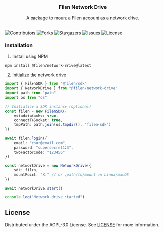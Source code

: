<br/>
<p align="center">
  <h3 align="center">Filen Network Drive</h3>

  <p align="center">
    A package to mount a Filen account as a network drive.
    <br/>
    <br/>
  </p>
</p>

![Contributors](https://img.shields.io/github/contributors/FilenCloudDienste/filen-network-drive?color=dark-green) ![Forks](https://img.shields.io/github/forks/FilenCloudDienste/filen-network-drive?style=social) ![Stargazers](https://img.shields.io/github/stars/FilenCloudDienste/filen-network-drive?style=social) ![Issues](https://img.shields.io/github/issues/FilenCloudDienste/filen-network-drive) ![License](https://img.shields.io/github/license/FilenCloudDienste/filen-network-drive)

### Installation

1. Install using NPM

```sh
npm install @filen/network-drive@latest
```

2. Initialize the network drive

```typescript
import { FilenSDK } from "@filen/sdk"
import { NetworkDrive } from "@filen/network-drive"
import path from "path"
import os from "os"

// Initialize a SDK instance (optional)
const filen = new FilenSDK({
	metadataCache: true,
	connectToSocket: true,
	tmpPath: path.join(os.tmpdir(), "filen-sdk")
})

await filen.login({
	email: "your@email.com",
	password: "supersecret123",
	twoFactorCode: "123456"
})

const networkDrive = new NetworkDrive({
	sdk: filen,
	mountPoint: "X:" // or /path/to/mount on Linux/macOS
})

await networkDrive.start()

console.log("Network drive started")
```

## License

Distributed under the AGPL-3.0 License. See [LICENSE](https://github.com/FilenCloudDienste/filen-network-drive/blob/main/LICENSE.md) for more information.
